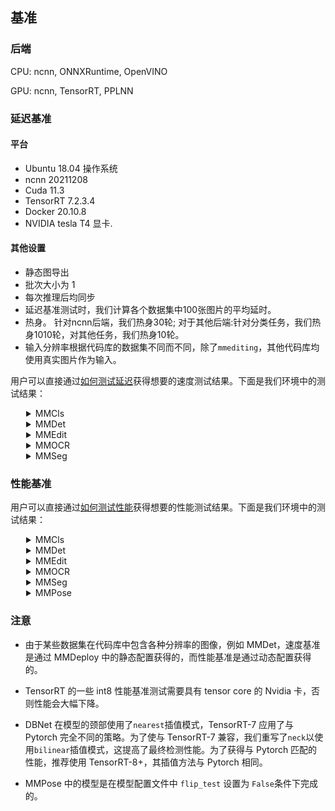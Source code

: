 ## 基准

### 后端
CPU: ncnn, ONNXRuntime, OpenVINO

GPU: ncnn, TensorRT, PPLNN

### 延迟基准

#### 平台
- Ubuntu 18.04 操作系统
- ncnn 20211208
- Cuda 11.3
- TensorRT 7.2.3.4
- Docker 20.10.8
- NVIDIA tesla T4 显卡.

#### 其他设置
- 静态图导出
- 批次大小为 1
- 每次推理后均同步
- 延迟基准测试时，我们计算各个数据集中100张图片的平均延时。
- 热身。 针对ncnn后端，我们热身30轮; 对于其他后端:针对分类任务，我们热身1010轮，对其他任务，我们热身10轮。
- 输入分辨率根据代码库的数据集不同而不同，除了`mmediting`，其他代码库均使用真实图片作为输入。


用户可以直接通过[如何测试延迟](tutorials/how_to_measure_performance_of_models.md)获得想要的速度测试结果。下面是我们环境中的测试结果：
<details>
<summary style="margin-left: 25px;">MMCls</summary>
<div style="margin-left: 25px;">

<table class="docutils">
<thead>
  <tr>
    <th align="center" colspan="3">MMCls</th>
    <th align="center" colspan="12">TensorRT</th>
    <th align="center" colspan="2">PPLNN</th>
    <th align="center" colspan="4">NCNN</th>
    <th></th>
  </tr>
</thead>
<tbody>
  <tr>
    <td align="center" rowspan="3">Model</td>
    <td align="center" rowspan="3">Dataset</td>
    <td align="center" rowspan="3">Input</td>
    <td align="center" colspan="6">T4</td>
    <td align="center" colspan="4">JetsonNano2GB</td>
    <td align="center" colspan="2">Jetson TX2</td>
    <td align="center" colspan="2">T4</td>
    <td align="center" colspan="2">SnapDragon888</td>
    <td align="center" colspan="2">Adreno660</td>
    <td rowspan="3">model config file</td>
  </tr>
  <tr>
    <td align="center" colspan="2">fp32</td>
    <td align="center" colspan="2">fp16</td>
    <td align="center" colspan="2">int8</td>
    <td align="center" colspan="2">fp32</td>
    <td align="center" colspan="2">fp16</td>
    <td align="center" colspan="2">fp32</td>
    <td align="center" colspan="2">fp16</td>
    <td align="center" colspan="2">fp32</td>
    <td align="center" colspan="2">fp32</td>
  </tr>
  <tr>
    <td align="center">latency (ms)</td>
    <td align="center">FPS</td>
    <td align="center">latency (ms)</td>
    <td align="center">FPS</td>
    <td align="center">latency (ms)</td>
    <td align="center">FPS</td>
    <td align="center">latency (ms)</td>
    <td align="center">FPS</td>
    <td align="center">latency (ms)</td>
    <td align="center">FPS</td>
    <td align="center">latency (ms)</td>
    <td align="center">FPS</td>
    <td align="center">latency (ms)</td>
    <td align="center">FPS</td>
    <td align="center">latency (ms)</td>
    <td align="center">FPS</td>
    <td align="center">latency (ms)</td>
    <td align="center">FPS</td>
  </tr>
  <tr>
    <td align="center">ResNet</td>
    <td align="center">ImageNet</td>
    <td align="center">1x3x224x224</td>
    <td align="center">2.97</td>
    <td align="center">336.90</td>
    <td align="center">1.26</td>
    <td align="center">791.89</td>
    <td align="center">1.21</td>
    <td align="center">829.66</td>
    <td align="center">59.32</td>
    <td align="center">16.86</td>
    <td align="center">30.54</td>
    <td align="center">32.75</td>
    <td align="center">24.13</td>
    <td align="center">41.44</td>
    <td align="center">1.30</td>
    <td align="center">768.28</td>
    <td align="center">33.91</td>
    <td align="center">29.49</td>
    <td align="center">25.93</td>
    <td align="center">38.57</td>
    <td>$MMCLS_DIR/configs/resnet/resnet50_b32x8_imagenet.py</td>
  </tr>
  <tr>
    <td align="center">ResNeXt</td>
    <td align="center">ImageNet</td>
    <td align="center">1x3x224x224</td>
    <td align="center">4.31</td>
    <td align="center">231.93</td>
    <td align="center">1.42</td>
    <td align="center">703.42</td>
    <td align="center">1.37</td>
    <td align="center">727.42</td>
    <td align="center">88.10</td>
    <td align="center">11.35</td>
    <td align="center">49.18</td>
    <td align="center">20.13</td>
    <td align="center">37.45</td>
    <td align="center">26.70</td>
    <td align="center">1.36</td>
    <td align="center">737.67</td>
    <td align="center">133.44</td>
    <td align="center">7.49</td>
    <td align="center">69.38</td>
    <td align="center">14.41</td>
    <td>$MMCLS_DIR/configs/resnext/resnext50_32x4d_b32x8_imagenet.py</td>
  </tr>
  <tr>
    <td align="center">SE-ResNet</td>
    <td align="center">ImageNet</td>
    <td align="center">1x3x224x224</td>
    <td align="center">3.41</td>
    <td align="center">293.64</td>
    <td align="center">1.66</td>
    <td align="center">600.73</td>
    <td align="center">1.51</td>
    <td align="center">662.90</td>
    <td align="center">74.59</td>
    <td align="center">13.41</td>
    <td align="center">48.78</td>
    <td align="center">20.50</td>
    <td align="center">29.62</td>
    <td align="center">33.76</td>
    <td align="center">1.91</td>
    <td align="center">524.07</td>
    <td align="center">107.84</td>
    <td align="center">9.27</td>
    <td align="center">80.85</td>
    <td align="center">12.37</td>
    <td>$MMCLS_DIR/configs/seresnet/seresnet50_b32x8_imagenet.py</td>
  </tr>
  <tr>
    <td align="center">ShuffleNetV2</td>
    <td align="center">ImageNet</td>
    <td align="center">1x3x224x224</td>
    <td align="center">1.37</td>
    <td align="center">727.94</td>
    <td align="center">1.19</td>
    <td align="center">841.36</td>
    <td align="center">1.13</td>
    <td align="center">883.47</td>
    <td align="center">15.26</td>
    <td align="center">65.54</td>
    <td align="center">10.23</td>
    <td align="center">97.77</td>
    <td align="center">7.37</td>
    <td align="center">135.73</td>
    <td align="center">4.69</td>
    <td align="center">213.33</td>
    <td align="center">9.55</td>
    <td align="center">104.71</td>
    <td align="center">10.66</td>
    <td align="center">93.81</td>
    <td>$MMCLS_DIR/configs/shufflenet_v2/shufflenet_v2_1x_b64x16_linearlr_bn_nowd_imagenet.py</td>
  </tr>
</tbody>
</table>

</div>
</details>

<details>
<summary style="margin-left: 25px;">MMDet</summary>
<div style="margin-left: 25px;">

<table class="docutils">
<thead>
  <tr>
    <th align="center" colspan="3">MMDet</th>
    <th align="center" colspan="8">TensorRT</th>
    <th align="center" colspan="2">PPLNN</th>
    <th></th>
  </tr>
</thead>
<tbody>
  <tr>
    <td align="center" rowspan="3">Model</td>
    <td align="center" rowspan="3">Dataset</td>
    <td align="center" rowspan="3">Input</td>
    <td align="center" colspan="6">T4</td>
    <td align="center" colspan="2">Jetson TX2</td>
    <td align="center" colspan="2">T4</td>
    <td rowspan="3">model config file</td>
  </tr>
  <tr>
    <td align="center" colspan="2">fp32</td>
    <td align="center" colspan="2">fp16</td>
    <td align="center" colspan="2">int8</td>
    <td align="center" colspan="2">fp32</td>
    <td align="center" colspan="2">fp16</td>
  </tr>
  <tr>
    <td align="center">latency (ms)</td>
    <td align="center">FPS</td>
    <td align="center">latency (ms)</td>
    <td align="center">FPS</td>
    <td align="center">latency (ms)</td>
    <td align="center">FPS</td>
    <td align="center">latency (ms)</td>
    <td align="center">FPS</td>
    <td align="center">latency (ms)</td>
    <td align="center">FPS</td>
  </tr>
  <tr>
    <td align="center">YOLOv3</td>
    <td align="center">COCO</td>
    <td align="center">1x3x320x320</td>
    <td align="center">14.76</td>
    <td align="center">67.76</td>
    <td align="center">24.92</td>
    <td align="center">40.13</td>
    <td align="center">24.92</td>
    <td align="center">40.13</td>
    <td align="center">-</td>
    <td align="center">-</td>
    <td align="center">18.07</td>
    <td align="center">55.35</td>
    <td>$MMDET_DIR/configs/yolo/yolov3_d53_320_273e_coco.py</td>
  </tr>
  <tr>
    <td align="center">SSD-Lite</td>
    <td align="center">COCO</td>
    <td align="center">1x3x320x320</td>
    <td align="center">8.84</td>
    <td align="center">113.12</td>
    <td align="center">9.21</td>
    <td align="center">108.56</td>
    <td align="center">8.04</td>
    <td align="center">124.38</td>
    <td align="center">1.28</td>
    <td align="center">1.28</td>
    <td align="center">19.72</td>
    <td align="center">50.71</td>
    <td>$MMDET_DIR/configs/ssd/ssdlite_mobilenetv2_scratch_600e_coco.py</td>
  </tr>
  <tr>
    <td align="center">RetinaNet</td>
    <td align="center">COCO</td>
    <td align="center">1x3x800x1344</td>
    <td align="center">97.09</td>
    <td align="center">10.30</td>
    <td align="center">25.79</td>
    <td align="center">38.78</td>
    <td align="center">16.88</td>
    <td align="center">59.23</td>
    <td align="center">780.48</td>
    <td align="center">1.28</td>
    <td align="center">38.34</td>
    <td align="center">26.08</td>
    <td>$MMDET_DIR/configs/retinanet/retinanet_r50_fpn_1x_coco.py</td>
  </tr>
  <tr>
    <td align="center">FCOS</td>
    <td align="center">COCO</td>
    <td align="center">1x3x800x1344</td>
    <td align="center">84.06</td>
    <td align="center">11.90</td>
    <td align="center">23.15</td>
    <td align="center">43.20</td>
    <td align="center">17.68</td>
    <td align="center">56.57</td>
    <td align="center">-</td>
    <td align="center">-</td>
    <td align="center">-</td>
    <td align="center">-</td>
    <td>$MMDET_DIR/configs/fcos/fcos_r50_caffe_fpn_gn-head_1x_coco.py</td>
  </tr>
  <tr>
    <td align="center">FSAF</td>
    <td align="center">COCO</td>
    <td align="center">1x3x800x1344</td>
    <td align="center">82.96</td>
    <td align="center">12.05</td>
    <td align="center">21.02</td>
    <td align="center">47.58</td>
    <td align="center">13.50</td>
    <td align="center">74.08</td>
    <td align="center">-</td>
    <td align="center">-</td>
    <td align="center">30.41</td>
    <td align="center">32.89</td>
    <td>$MMDET_DIR/configs/fsaf/fsaf_r50_fpn_1x_coco.py</td>
  </tr>
  <tr>
    <td align="center">Faster-RCNN</td>
    <td align="center">COCO</td>
    <td align="center">1x3x800x1344</td>
    <td align="center">88.08</td>
    <td align="center">11.35</td>
    <td align="center">26.52</td>
    <td align="center">37.70</td>
    <td align="center">19.14</td>
    <td align="center">52.23</td>
    <td align="center">733.81</td>
    <td align="center">1.36</td>
    <td align="center">65.40</td>
    <td align="center">15.29</td>
    <td>$MMDET_DIR/configs/faster_rcnn/faster_rcnn_r50_fpn_1x_coco.py</td>
  </tr>
  <tr>
    <td align="center">Mask-RCNN</td>
    <td align="center">COCO</td>
    <td align="center">1x3x800x1344</td>
    <td align="center">320.86 </td>
    <td align="center">3.12</td>
    <td align="center">241.32</td>
    <td align="center">4.14</td>
    <td align="center">-</td>
    <td align="center">-</td>
    <td align="center">-</td>
    <td align="center">-</td>
    <td align="center">86.80</td>
    <td align="center">11.52</td>
    <td>$MMDET_DIR/configs/mask_rcnn/mask_rcnn_r50_fpn_1x_coco.py</td>
  </tr>
</tbody>
</table>
<table class="docutils">
<thead>
  <tr>
    <th align="center" colspan="3">MMDet</th>
    <th align="center" colspan="4">NCNN</th>
    <th align="center"></th>
  </tr>
</thead>
<tbody>
  <tr>
    <td align="center" rowspan="3">Model</td>
    <td align="center" rowspan="3">Dataset</td>
    <td align="center" rowspan="3">Input</td>
    <td align="center" colspan="2">SnapDragon888</td>
    <td align="center" colspan="2">Adreno660</td>
    <td rowspan="3">model config file</td>
  </tr>
  <tr>
    <td align="center" colspan="2">fp32</td>
    <td align="center" colspan="2">fp32</td>
  </tr>
  <tr>
    <td align="center">latency (ms)</td>
    <td align="center">FPS</td>
    <td align="center">latency (ms)</td>
    <td align="center">FPS</td>
  </tr>
  <tr>
    <td align="center">MobileNetv2-YOLOv3</td>
    <td align="center">COCO</td>
    <td align="center">1x3x320x320</td>
    <td align="center">48.57</td>
    <td align="center">20.59</td>
    <td align="center">66.55</td>
    <td align="center">15.03</td>
    <td>$MMDET_DIR/configs/yolo/yolov3_mobilenetv2_mstrain-416_300e_coco.py</td>
  </tr>
  <tr>
    <td align="center">SSD-Lite</td>
    <td align="center">COCO</td>
    <td align="center">1x3x320x320</td>
    <td align="center">44.91</td>
    <td align="center">22.27</td>
    <td align="center">66.19</td>
    <td align="center">15.11</td>
    <td>$MMDET_DIR/configs/ssd/ssdlite_mobilenetv2_scratch_600e_coco.py</td>
  </tr>
  <tr>
    <td align="center">YOLOX</td>
    <td align="center">COCO</td>
    <td align="center">1x3x416x416</td>
    <td align="center">111.60</td>
    <td align="center">8.96</td>
    <td align="center">134.50</td>
    <td align="center">7.43</td>
    <td>$MMDET_DIR/configs/yolox/yolox_tiny_8x8_300e_coco.py</td>
  </tr>
</tbody>
</table>
</div>
</details>

<details>
<summary style="margin-left: 25px;">MMEdit</summary>
<div style="margin-left: 25px;">

<table class="docutils">
<thead>
  <tr>
    <th align="center" colspan="2">MMEdit</th>
    <th align="center" colspan="8">TensorRT</th>
    <th align="center" colspan="2">PPLNN</th>
    <th></th>
  </tr>
</thead>
<tbody>
  <tr>
    <td align="center" rowspan="3">Model</td>
    <td align="center" rowspan="3">Input</td>
    <td align="center" colspan="6">T4</td>
    <td align="center" colspan="2">Jetson TX2</td>
    <td align="center" colspan="2">T4</td>
    <td rowspan="3">model config file</td>
  </tr>
  <tr>
    <td align="center" colspan="2">fp32</td>
    <td align="center" colspan="2">fp16</td>
    <td align="center" colspan="2">int8</td>
    <td align="center" colspan="2">fp32</td>
    <td align="center" colspan="2">fp16</td>
  </tr>
  <tr>
    <td align="center">latency (ms)</td>
    <td align="center">FPS</td>
    <td align="center">latency (ms)</td>
    <td align="center">FPS</td>
    <td align="center">latency (ms)</td>
    <td align="center">FPS</td>
    <td align="center">latency (ms)</td>
    <td align="center">FPS</td>
    <td align="center">latency (ms)</td>
    <td align="center">FPS</td>
  </tr>
  <tr>
    <td align="center">ESRGAN</td>
    <td align="center">1x3x32x32</td>
    <td align="center">12.64</td>
    <td align="center">79.14</td>
    <td align="center">12.42</td>
    <td align="center">80.50</td>
    <td align="center">12.45</td>
    <td align="center">80.35</td>
    <td align="center">-</td>
    <td align="center">-</td>
    <td align="center">7.67</td>
    <td align="center">130.39</td>
    <td>$MMEDIT_DIR/configs/restorers/esrgan/esrgan_psnr_x4c64b23g32_g1_1000k_div2k.py</td>
  </tr>
  <tr>
    <td align="center">SRCNN</td>
    <td align="center">1x3x32x32</td>
    <td align="center">0.70</td>
    <td align="center">1436.47</td>
    <td align="center">0.35</td>
    <td align="center">2836.62</td>
    <td align="center">0.26</td>
    <td align="center">3850.45</td>
    <td align="center">58.86</td>
    <td align="center">16.99</td>
    <td align="center">0.56</td>
    <td align="center">1775.11</td>
    <td>$MMEDIT_DIR/configs/restorers/srcnn/srcnn_x4k915_g1_1000k_div2k.py</td>
  </tr>
</tbody>
</table>

</div>
</details>

<details>
<summary style="margin-left: 25px;">MMOCR</summary>
<div style="margin-left: 25px;">
<table class="docutils">
<thead>
  <tr>
    <th align="center" colspan="3">MMOCR</th>
    <th align="center" colspan="6">TensorRT</th>
    <th align="center" colspan="2">PPLNN</th>
    <th align="center" colspan="4">NCNN</th>
    <th align="center"></th>
  </tr>
</thead>
<tbody>
  <tr>
    <td align="center" rowspan="3">Model</td>
    <td align="center" rowspan="3">Dataset</td>
    <td align="center" rowspan="3">Input</td>
    <td align="center" colspan="6">T4</td>
    <td align="center" colspan="2">T4</td>
    <td align="center" colspan="2">SnapDragon888</td>
    <td align="center" colspan="2">Adreno660</td>
    <td rowspan="3">model config file</td>
  </tr>
  <tr>
    <td align="center" colspan="2">fp32</td>
    <td align="center" colspan="2">fp16</td>
    <td align="center" colspan="2">int8</td>
    <td align="center" colspan="2">fp16</td>
    <td align="center" colspan="2">fp32</td>
    <td align="center" colspan="2">fp32</td>
  </tr>
  <tr>
    <td align="center">latency (ms)</td>
    <td align="center">FPS</td>
    <td align="center">latency (ms)</td>
    <td align="center">FPS</td>
    <td align="center">latency (ms)</td>
    <td align="center">FPS</td>
    <td align="center">latency (ms)</td>
    <td align="center">FPS</td>
    <td align="center">latency (ms)</td>
    <td align="center">FPS</td>
    <td align="center">latency (ms)</td>
    <td align="center">FPS</td>
  </tr>
    <tr>
    <td align="center">DBNet</td>
    <td align="center">ICDAR2015</td>
    <td align="center">1x3x640x640</td>
    <td align="center">10.70</td>
    <td align="center">93.43</td>
    <td align="center">5.62</td>
    <td align="center">177.78</td>
    <td align="center">5.00</td>
    <td align="center">199.85</td>
    <td align="center">34.84</td>
    <td align="center">28.70</td>
    <td align="center">-</td>
    <td align="center">-</td>
    <td align="center">-</td>
    <td align="center">-</td>
    <td>$MMOCR_DIR/configs/textdet/dbnet/dbnet_r18_fpnc_1200e_icdar2015.py</td>
  </tr>
  <tr>
    <td align="center">CRNN</td>
    <td align="center">IIIT5K</td>
    <td align="center">1x1x32x32</td>
    <td align="center">1.93 </td>
    <td align="center">518.28</td>
    <td align="center">1.40</td>
    <td align="center">713.88</td>
    <td align="center">1.36</td>
    <td align="center">736.79</td>
    <td align="center">-</td>
    <td align="center">-</td>
    <td align="center">10.57</td>
    <td align="center">94.64</td>
    <td align="center">20.00</td>
    <td align="center">50.00</td>
    <td>$MMOCR_DIR/configs/textrecog/crnn/crnn_academic_dataset.py</td>
</tbody>
</table>
</div>
</details>

<details>
<summary style="margin-left: 25px;">MMSeg</summary>
<div style="margin-left: 25px;">

<table class="docutils">
<thead>
  <tr>
    <th align="center" colspan="3">MMSeg</th>
    <th align="center" colspan="8">TensorRT</th>
    <th align="center" colspan="2">PPLNN</th>
    <th></th>
  </tr>
</thead>
<tbody>
  <tr>
    <td align="center" rowspan="3">Model</td>
    <td align="center" rowspan="3">Dataset</td>
    <td align="center" rowspan="3">Input</td>
    <td align="center" colspan="6">T4</td>
    <td align="center" colspan="2">Jetson TX2</td>
    <td align="center" colspan="2">T4</td>
    <td rowspan="3">model config file</td>
  </tr>
  <tr>
    <td align="center" colspan="2">fp32</td>
    <td align="center" colspan="2">fp16</td>
    <td align="center" colspan="2">int8</td>
    <td align="center" colspan="2">fp32</td>
    <td align="center" colspan="2">fp16</td>
  </tr>
  <tr>
    <td align="center">latency (ms)</td>
    <td align="center">FPS</td>
    <td align="center">latency (ms)</td>
    <td align="center">FPS</td>
    <td align="center">latency (ms)</td>
    <td align="center">FPS</td>
    <td align="center">latency (ms)</td>
    <td align="center">FPS</td>
    <td align="center">latency (ms)</td>
    <td align="center">FPS</td>
  </tr>
  <tr>
    <td align="center">FCN</td>
    <td align="center">Cityscapes</td>
    <td align="center">1x3x512x1024</td>
    <td align="center">128.42</td>
    <td align="center">7.79</td>
    <td align="center">23.97</td>
    <td align="center">41.72</td>
    <td align="center">18.13</td>
    <td align="center">55.15</td>
    <td align="center">1682.54</td>
    <td align="center">0.59</td>
    <td align="center">27.00</td>
    <td align="center">37.04</td>
    <td>$MMSEG_DIR/configs/fcn/fcn_r50-d8_512x1024_40k_cityscapes.py</td>
  </tr>
  <tr>
    <td align="center">PSPNet</td>
    <td align="center">Cityscapes</td>
    <td align="center">1x3x512x1024</td>
    <td align="center">119.77</td>
    <td align="center">8.35</td>
    <td align="center">24.10</td>
    <td align="center">41.49</td>
    <td align="center">16.33</td>
    <td align="center">61.23</td>
    <td align="center">1586.19</td>
    <td align="center">0.63</td>
    <td align="center">27.26</td>
    <td align="center">36.69</td>
    <td>$MMSEG_DIR/configs/pspnet/pspnet_r50-d8_512x1024_80k_cityscapes.py</td>
  </tr>
  <tr>
    <td align="center">DeepLabV3</td>
    <td align="center">Cityscapes</td>
    <td align="center">1x3x512x1024</td>
    <td align="center">226.75</td>
    <td align="center">4.41</td>
    <td align="center">31.80</td>
    <td align="center">31.45</td>
    <td align="center">19.85</td>
    <td align="center">50.38</td>
    <td align="center">-</td>
    <td align="center">-</td>
    <td align="center">36.01</td>
    <td align="center">27.77</td>
    <td>$MMSEG_DIR/configs/deeplabv3/deeplabv3_r50-d8_512x1024_80k_cityscapes.py</td>
  </tr>
  <tr>
    <td align="center">DeepLabV3+</td>
    <td align="center">Cityscapes</td>
    <td align="center">1x3x512x1024</td>
    <td align="center">151.25</td>
    <td align="center">6.61</td>
    <td align="center">47.03</td>
    <td align="center">21.26</td>
    <td align="center">50.38</td>
    <td align="center">26.67</td>
    <td align="center">2534.96</td>
    <td align="center">0.39</td>
    <td align="center">34.80</td>
    <td align="center">28.74</td>
    <td>$MMSEG_DIR/configs/deeplabv3plus/deeplabv3plus_r50-d8_512x1024_80k_cityscapes.py</td>
  </tr>
</tbody>
</table>

</div>
</details>

### 性能基准

用户可以直接通过[如何测试性能](tutorials/how_to_evaluate_a_model.md)获得想要的性能测试结果。下面是我们环境中的测试结果：


<details>
<summary style="margin-left: 25px;">MMCls</summary>
<div style="margin-left: 25px;">

<table class="docutils">
<thead>
  <tr>
    <th align="center" colspan="3">MMCls</th>
    <th align="center">PyTorch</th>
    <th align="center">TorchScript</th>
    <th align="center">ONNX Runtime</th>
    <th align="center" colspan="3">TensorRT</th>
    <th align="center">PPLNN</th>
    <th align="center"></th>
  </tr>
</thead>
<tbody>
  <tr>
    <td align="center">Model</td>
    <td align="center">Task</td>
    <td align="center">Metrics</td>
    <td align="center">fp32</td>
    <td align="center">seresnet</td>
    <td align="center">fp32</td>
    <td align="center">fp32</td>
    <td align="center">fp16</td>
    <td align="center">int8</td>
    <td align="center">fp16</td>
    <td>model config file</td>
  </tr>
  <tr>
    <td align="center" rowspan="2">ResNet-18</td>
    <td align="center" rowspan="2">Classification</td>
    <td align="center">top-1</td>
    <td align="center">69.90</td>
    <td align="center">69.90</td>
    <td align="center">69.88</td>
    <td align="center">69.88</td>
    <td align="center">69.86</td>
    <td align="center">69.86</td>
    <td align="center">69.86</td>
    <td rowspan="2">$MMCLS_DIR/configs/resnet/resnet18_b32x8_imagenet.py</td>
  </tr>
  <tr>
    <td align="center">top-5</td>
    <td align="center">89.43</td>
    <td align="center">89.43</td>
    <td align="center">89.34</td>
    <td align="center">89.34</td>
    <td align="center">89.33</td>
    <td align="center">89.38</td>
    <td align="center">89.34</td>
  </tr>
  <tr>
    <td align="center" rowspan="2">ResNeXt-50</td>
    <td align="center" rowspan="2">Classification</td>
    <td align="center">top-1</td>
    <td align="center">77.90</td>
    <td align="center">77.90</td>
    <td align="center">77.90</td>
    <td align="center">77.90</td>
    <td align="center">-</td>
    <td align="center">77.78</td>
    <td align="center">77.89</td>
    <td rowspan="2">$MMCLS_DIR/configs/resnext/resnext50_32x4d_b32x8_imagenet.py</td>
  </tr>
  <tr>
    <td align="center">top-5</td>
    <td align="center">93.66</td>
    <td align="center">93.66</td>
    <td align="center">93.66</td>
    <td align="center">93.66</td>
    <td align="center">-</td>
    <td align="center">93.64</td>
    <td align="center">93.65</td>
  </tr>
  <tr>
    <td align="center" rowspan="2">SE-ResNet-50</td>
    <td align="center" rowspan="2">Classification</td>
    <td align="center">top-1</td>
    <td align="center">77.74</td>
    <td align="center">77.74</td>
    <td align="center">77.74</td>
    <td align="center">77.74</td>
    <td align="center">77.75</td>
    <td align="center">77.63</td>
    <td align="center">77.73</td>
    <td rowspan="2">$MMCLS_DIR/configs/resnext/resnext50_32x4d_b32x8_imagenet.py</td>
  </tr>
  <tr>
    <td align="center">top-5</td>
    <td align="center">93.84</td>
    <td align="center">93.84</td>
    <td align="center">93.84</td>
    <td align="center">93.84</td>
    <td align="center">93.83</td>
    <td align="center">93.72</td>
    <td align="center">93.84</td>
  </tr>
  <tr>
    <td align="center" rowspan="2">ShuffleNetV1 1.0x</td>
    <td align="center" rowspan="2">Classification</td>
    <td align="center">top-1</td>
    <td align="center">68.13</td>
    <td align="center">68.13</td>
    <td align="center">68.13</td>
    <td align="center">68.13</td>
    <td align="center">68.13</td>
    <td align="center">67.71</td>
    <td align="center">68.11</td>
    <td rowspan="2">$MMCLS_DIR/configs/shufflenet_v1/shufflenet_v1_1x_b64x16_linearlr_bn_nowd_imagenet.py</td>
  </tr>
  <tr>
    <td align="center">top-5</td>
    <td align="center">87.81</td>
    <td align="center">87.81</td>
    <td align="center">87.81</td>
    <td align="center">87.81</td>
    <td align="center">87.81</td>
    <td align="center">87.58</td>
    <td align="center">87.80</td>
  </tr>
  <tr>
    <td align="center" rowspan="2">ShuffleNetV2 1.0x</td>
    <td align="center" rowspan="2">Classification</td>
    <td align="center">top-1</td>
    <td align="center">69.55</td>
    <td align="center">69.55</td>
    <td align="center">69.55</td>
    <td align="center">69.55</td>
    <td align="center">69.54</td>
    <td align="center">69.10</td>
    <td align="center">69.54</td>
    <td rowspan="2">$MMCLS_DIR/configs/shufflenet_v2/shufflenet_v2_1x_b64x16_linearlr_bn_nowd_imagenet.py</td>
  </tr>
  <tr>
    <td align="center">top-5</td>
    <td align="center">88.92</td>
    <td align="center">88.92</td>
    <td align="center">88.92</td>
    <td align="center">88.92</td>
    <td align="center">88.91</td>
    <td align="center">88.58</td>
    <td align="center">88.92</td>
  </tr>
  <tr>
    <td align="center" rowspan="2">MobileNet V2</td>
    <td align="center" rowspan="2">Classification</td>
    <td align="center">top-1</td>
    <td align="center">71.86</td>
    <td align="center">71.86</td>
    <td align="center">71.86</td>
    <td align="center">71.86</td>
    <td align="center">71.87</td>
    <td align="center">70.91</td>
    <td align="center">71.84</td>
    <td rowspan="2">$MMEDIT_DIR/configs/restorers/real_esrgan/realesrnet_c64b23g32_12x4_lr2e-4_1000k_df2k_ost.py</td>
  </tr>
  <tr>
    <td align="center">top-5</td>
    <td align="center">90.42</td>
    <td align="center">90.42</td>
    <td align="center">90.42</td>
    <td align="center">90.42</td>
    <td align="center">90.40</td>
    <td align="center">89.85</td>
    <td align="center">90.41</td>
  </tr>
</tbody>
</table>
</div>
</details>

<details>
<summary style="margin-left: 25px;">MMDet</summary>
<div style="margin-left: 25px;">
<table class="docutils">
<thead>
  <tr>
    <th align="center" colspan="4">MMDet</th>
    <th align="center">Pytorch</th>
    <th align="center">TorchScript</th>
    <th align="center">ONNXRuntime</th>
    <th align="center" colspan="3">TensorRT</th>
    <th align="center">PPLNN</th>
    <th align="center">OpenVINO</th>
    <th align="center"></th>
  </tr>
</thead>
<tbody>
  <tr>
    <td align="center">Model</td>
    <td align="center">Task</td>
    <td align="center">Dataset</td>
    <td align="center">Metrics</td>
    <td align="center">fp32</td>
    <td align="center">fp32</td>
    <td align="center">fp32</td>
    <td align="center">fp32</td>
    <td align="center">fp16</td>
    <td align="center">int8</td>
    <td align="center">fp16</td>
    <td align="center">fp32</td>
    <td>model config file</td>
  </tr>
  <tr>
    <td align="center">YOLOV3</td>
    <td align="center">Object Detection</td>
    <td align="center">COCO2017</td>
    <td align="center">box AP</td>
    <td align="center">33.7</td>
    <td align="center">33.7</td>
    <td align="center">-</td>
    <td align="center">33.5</td>
    <td align="center">33.5</td>
    <td align="center">33.5</td>
    <td align="center">-</td>
    <td align="center">-</td>
    <td>$MMDET_DIR/configs/yolo/yolov3_d53_320_273e_coco.py</td>
  </tr>
  <tr>
    <td align="center">SSD</td>
    <td align="center">Object Detection</td>
    <td align="center">COCO2017</td>
    <td align="center">box AP</td>
    <td align="center">25.5</td>
    <td align="center">25.5</td>
    <td align="center">-</td>
    <td align="center">25.5</td>
    <td align="center">25.5</td>
    <td align="center">-</td>
    <td align="center">-</td>
    <td align="center">-</td>
    <td>$MMDET_DIR/configs/ssd/ssd300_coco.py</td>
  </tr>
  <tr>
    <td align="center">RetinaNet</td>
    <td align="center">Object Detection</td>
    <td align="center">COCO2017</td>
    <td align="center">box AP</td>
    <td align="center">36.5</td>
    <td align="center">36.4</td>
    <td align="center">-</td>
    <td align="center">36.4</td>
    <td align="center">36.4</td>
    <td align="center">36.3</td>
    <td align="center">36.5</td>
    <td align="center">-</td>
    <td>$MMDET_DIR/configs/retinanet/retinanet_r50_fpn_1x_coco.py</td>
  </tr>
  <tr>
    <td align="center">FCOS</td>
    <td align="center">Object Detection</td>
    <td align="center">COCO2017</td>
    <td align="center">box AP</td>
    <td align="center">36.6</td>
    <td align="center">-</td>
    <td align="center">-</td>
    <td align="center">36.6</td>
    <td align="center">36.5</td>
    <td align="center">-</td>
    <td align="center">-</td>
    <td align="center">-</td>
    <td>$MMDET_DIR/configs/fcos/fcos_r50_caffe_fpn_gn-head_1x_coco.py</td>
  </tr>
  <tr>
    <td align="center">FSAF</td>
    <td align="center">Object Detection</td>
    <td align="center">COCO2017</td>
    <td align="center">box AP</td>
    <td align="center">37.4</td>
    <td align="center">37.4</td>
    <td align="center">-</td>
    <td align="center">37.4</td>
    <td align="center">37.4</td>
    <td align="center">37.2</td>
    <td align="center">37.4</td>
    <td align="center">-</td>
    <td>$MMDET_DIR/configs/fsaf/fsaf_r50_fpn_1x_coco.py</td>
  </tr>
  <tr>
    <td align="center">YOLOX</td>
    <td align="center">Object Detection</td>
    <td align="center">COCO2017</td>
    <td align="center">box AP</td>
    <td align="center">40.5</td>
    <td align="center">40.3</td>
    <td align="center">-</td>
    <td align="center">40.3</td>
    <td align="center">40.3</td>
    <td align="center">29.3</td>
    <td align="center">-</td>
    <td align="center">-</td>
    <td>$MMDET_DIR/configs/yolox/yolox_s_8x8_300e_coco.py</td>
  </tr>
  <tr>
    <td align="center">Faster R-CNN</td>
    <td align="center">Object Detection</td>
    <td align="center">COCO2017</td>
    <td align="center">box AP</td>
    <td align="center">37.4</td>
    <td align="center">37.3</td>
    <td align="center">-</td>
    <td align="center">37.3</td>
    <td align="center">37.3</td>
    <td align="center">37.1</td>
    <td align="center">37.3</td>
    <td align="center">-</td>
    <td>$MMDET_DIR/configs/faster_rcnn/faster_rcnn_r50_fpn_1x_coco.py</td>
  </tr>
  <tr>
    <td align="center">ATSS</td>
    <td align="center">Object Detection</td>
    <td align="center">COCO2017</td>
    <td align="center">box AP</td>
    <td align="center">39.4</td>
    <td align="center">-</td>
    <td align="center">-</td>
    <td align="center">39.4</td>
    <td align="center">39.4</td>
    <td align="center">-</td>
    <td align="center">-</td>
    <td align="center">-</td>
    <td>$MMDET_DIR/configs/atss/atss_r50_fpn_1x_coco.py</td>
  </tr>
  <tr>
    <td align="center">Cascade R-CNN</td>
    <td align="center">Object Detection</td>
    <td align="center">COCO2017</td>
    <td align="center">box AP</td>
    <td align="center">40.4</td>
    <td align="center">-</td>
    <td align="center">-</td>
    <td align="center">40.4</td>
    <td align="center">40.4</td>
    <td align="center">-</td>
    <td align="center">40.4</td>
    <td align="center">-</td>
    <td>$MMDET_DIR/configs/cascade_rcnn/cascade_rcnn_r50_caffe_fpn_1x_coco.py</td>
  </tr>
  <tr>
    <td align="center" rowspan="2">Mask R-CNN</td>
    <td align="center" rowspan="2">Instance Segmentation</td>
    <td align="center" rowspan="2">COCO2017</td>
    <td align="center">box AP</td>
    <td align="center">38.2</td>
    <td align="center">38.1</td>
    <td align="center">-</td>
    <td align="center">38.1</td>
    <td align="center">38.1</td>
    <td align="center">-</td>
    <td align="center">38.0</td>
    <td align="center">-</td>
    <td rowspan="2">$MMDET_DIR/configs/mask_rcnn/mask_rcnn_r50_fpn_1x_coco.py</td>
  </tr>
  <tr>
    <td align="center">mask AP</td>
    <td align="center">34.7</td>
    <td align="center">34.7</td>
    <td align="center">-</td>
    <td align="center">33.7</td>
    <td align="center">33.7</td>
    <td align="center">-</td>
    <td align="center">-</td>
    <td align="center">-</td>
  </tr>
</tbody>
</table>
</div>
</details>

<details>
<summary style="margin-left: 25px;">MMEdit</summary>
<div style="margin-left: 25px;">
<table class="docutils">
<thead>
  <tr>
    <th align="center" colspan="4">MMEdit</th>
    <th align="center">Pytorch</th>
    <th align="center">TorchScript</th>
    <th align="center">ONNX Runtime</th>
    <th align="center" colspan="3">TensorRT</th>
    <th align="center">PPLNN</th>
    <th align="center"></th>
  </tr>
</thead>
<tbody>
  <tr>
    <td align="center">Model</td>
    <td align="center">Task</td>
    <td align="center">Dataset</td>
    <td align="center">Metrics</td>
    <td align="center">fp32</td>
    <td align="center">fp32</td>
    <td align="center">fp32</td>
    <td align="center">fp32</td>
    <td align="center">fp16</td>
    <td align="center">int8</td>
    <td align="center">fp16</td>
    <td>model config file</td>
  </tr>
  <tr>
    <td align="center" rowspan="2">SRCNN</td>
    <td align="center" rowspan="2">Super Resolution</td>
    <td align="center" rowspan="2">Set5</td>
    <td align="center">PSNR</td>
    <td align="center">28.4316</td>
    <td align="center">28.4120</td>
    <td align="center">28.4323</td>
    <td align="center">28.4323</td>
    <td align="center">28.4286</td>
    <td align="center">28.1995</td>
    <td align="center">28.4311</td>
    <td rowspan="2">$MMEDIT_DIR/configs/restorers/srcnn/srcnn_x4k915_g1_1000k_div2k.py</td>
  </tr>
  <tr>
    <td align="center">SSIM</td>
    <td align="center">0.8099</td>
    <td align="center">0.8106</td>
    <td align="center">0.8097</td>
    <td align="center">0.8097</td>
    <td align="center">0.8096</td>
    <td align="center">0.7934</td>
    <td align="center">0.8096</td>
  </tr>
  <tr>
    <td align="center" rowspan="2">ESRGAN</td>
    <td align="center" rowspan="2">Super Resolution</td>
    <td align="center" rowspan="2">Set5</td>
    <td align="center">PSNR</td>
    <td align="center">28.2700</td>
    <td align="center">28.2619</td>
    <td align="center">28.2592</td>
    <td align="center">28.2592</td>
    <td align="center"> - </td>
    <td align="center"> - </td>
    <td align="center">28.2624</td>
    <td rowspan="2">$MMEDIT_DIR/configs/restorers/esrgan/esrgan_x4c64b23g32_g1_400k_div2k.py</td>
  </tr>
  <tr>
    <td align="center">SSIM</td>
    <td align="center">0.7778</td>
    <td align="center">0.7784</td>
    <td align="center">0.7764</td>
    <td align="center">0.7774</td>
    <td align="center"> - </td>
    <td align="center"> - </td>
    <td align="center">0.7765</td>
  </tr>
  <tr>
    <td align="center" rowspan="2">ESRGAN-PSNR</td>
    <td align="center" rowspan="2">Super Resolution</td>
    <td align="center" rowspan="2">Set5</td>
    <td align="center">PSNR</td>
    <td align="center">30.6428</td>
    <td align="center">30.6306</td>
    <td align="center">30.6444</td>
    <td align="center">30.6430</td>
    <td align="center"> - </td>
    <td align="center"> - </td>
    <td align="center">27.0426</td>
    <td rowspan="2">$MMEDIT_DIR/configs/restorers/esrgan/esrgan_psnr_x4c64b23g32_g1_1000k_div2k.py</td>
  </tr>
  <tr>
    <td align="center">SSIM</td>
    <td align="center">0.8559</td>
    <td align="center">0.8565</td>
    <td align="center">0.8558</td>
    <td align="center">0.8558</td>
    <td align="center"> - </td>
    <td align="center"> - </td>
    <td align="center">0.8557</td>
  </tr>
  <tr>
    <td align="center" rowspan="2">SRGAN</td>
    <td align="center" rowspan="2">Super Resolution</td>
    <td align="center" rowspan="2">Set5</td>
    <td align="center">PSNR</td>
    <td align="center">27.9499</td>
    <td align="center">27.9252</td>
    <td align="center">27.9408</td>
    <td align="center">27.9408</td>
    <td align="center"> - </td>
    <td align="center"> - </td>
    <td align="center">27.9388</td>
    <td rowspan="2">$MMEDIT_DIR/configs/restorers/srresnet_srgan/srgan_x4c64b16_g1_1000k_div2k.py</td>
  </tr>
  <tr>
    <td align="center">SSIM</td>
    <td align="center">0.7846</td>
    <td align="center">0.7851</td>
    <td align="center">0.7839</td>
    <td align="center">0.7839</td>
    <td align="center"> - </td>
    <td align="center"> - </td>
    <td align="center">0.7839</td>
  </tr>
  <tr>
    <td align="center" rowspan="2">SRResNet</td>
    <td align="center" rowspan="2">Super Resolution</td>
    <td align="center" rowspan="2">Set5</td>
    <td align="center">PSNR</td>
    <td align="center">30.2252</td>
    <td align="center">30.2069</td>
    <td align="center">30.2300</td>
    <td align="center">30.2300</td>
    <td align="center"> - </td>
    <td align="center"> - </td>
    <td align="center">30.2294</td>
    <td rowspan="2">$MMEDIT_DIR/configs/restorers/srresnet_srgan/msrresnet_x4c64b16_g1_1000k_div2k.py</td>
  </tr>
  <tr>
    <td align="center">SSIM</td>
    <td align="center">0.8491</td>
    <td align="center">0.8497</td>
    <td align="center">0.8488</td>
    <td align="center">0.8488</td>
    <td align="center"> - </td>
    <td align="center"> - </td>
    <td align="center">0.8488</td>
  </tr>
  <tr>
    <td align="center" rowspan="2">Real-ESRNet</td>
    <td align="center" rowspan="2">Super Resolution</td>
    <td align="center" rowspan="2">Set5</td>
    <td align="center">PSNR</td>
    <td align="center">28.0297</td>
    <td align="center">-</td>
    <td align="center">27.7016</td>
    <td align="center">27.7016</td>
    <td align="center"> - </td>
    <td align="center"> - </td>
    <td align="center">27.7049</td>
    <td rowspan="2">$MMEDIT_DIR/configs/restorers/real_esrgan/realesrnet_c64b23g32_12x4_lr2e-4_1000k_df2k_ost.py</td>
  </tr>
  <tr>
    <td align="center">SSIM</td>
    <td align="center">0.8236</td>
    <td align="center">-</td>
    <td align="center">0.8122</td>
    <td align="center">0.8122</td>
    <td align="center"> - </td>
    <td align="center"> - </td>
    <td align="center">0.8123</td>
  </tr>
  <tr>
    <td align="center" rowspan="2">EDSR</td>
    <td align="center" rowspan="2">Super Resolution</td>
    <td align="center" rowspan="2">Set5</td>
    <td align="center">PSNR</td>
    <td align="center">30.2223</td>
    <td align="center">30.2192</td>
    <td align="center">30.2214</td>
    <td align="center">30.2214</td>
    <td align="center">30.2211</td>
    <td align="center">30.1383</td>
    <td align="center">-</td>
    <td rowspan="2">$MMEDIT_DIR/configs/restorers/edsr/edsr_x4c64b16_g1_300k_div2k.py</td>
  </tr>
  <tr>
    <td align="center">SSIM</td>
    <td align="center">0.8500</td>
    <td align="center">0.8507</td>
    <td align="center">0.8497</td>
    <td align="center">0.8497</td>
    <td align="center">0.8497</td>
    <td align="center">0.8469</td>
    <td align="center"> - </td>
  </tr>
</tbody>
</table>
</div>
</details>

<details>
<summary style="margin-left: 25px;">MMOCR</summary>
<div style="margin-left: 25px;">
<table class="docutils">
<thead>
  <tr>
    <th align="center" colspan="4">MMOCR</th>
    <th align="center">Pytorch</th>
    <th align="center">TorchScript</th>
    <th align="center">ONNXRuntime</th>
    <th align="center" colspan="3">TensorRT</th>
    <th align="center">PPLNN</th>
    <th align="center">OpenVINO</th>
    <th align="center"></th>
  </tr>
</thead>
<tbody>
  <tr>
    <td align="center">Model</td>
    <td align="center">Task</td>
    <td align="center">Dataset</td>
    <td align="center">Metrics</td>
    <td align="center">fp32</td>
    <td align="center">fp32</td>
    <td align="center">fp32</td>
    <td align="center">fp32</td>
    <td align="center">fp16</td>
    <td align="center">int8</td>
    <td align="center">fp16</td>
    <td align="center">fp32</td>
    <td>model config file</td>
  </tr>
  <tr>
    <td align="center" rowspan="3">DBNet*</td>
    <td align="center" rowspan="3">TextDetection</td>
    <td align="center" rowspan="3">ICDAR2015</td>
    <td align="center">recall</td>
    <td align="center">0.7310</td>
    <td align="center">0.7308</td>
    <td align="center">0.7304</td>
    <td align="center">0.7198</td>
    <td align="center">0.7179</td>
    <td align="center">0.7111</td>
    <td align="center">0.7304</td>
    <td align="center">0.7309</td>
    <td align="center" rowspan="3">$MMOCR_DIR/configs/textdet/dbnet/dbnet_r18_fpnc_1200e_icdar2015.py</td>
  </tr>
  <tr>
    <td align="center">precision</td>
    <td align="center">0.8714</td>
    <td align="center">0.8718</td>
    <td align="center">0.8714</td>
    <td align="center">0.8677</td>
    <td align="center">0.8674</td>
    <td align="center">0.8688</td>
    <td align="center">0.8718</td>
    <td align="center">0.8714</td>
  </tr>
  <tr>
    <td align="center">hmean</td>
    <td align="center">0.7950</td>
    <td align="center">0.7949</td>
    <td align="center">0.7950</td>
    <td align="center">0.7868</td>
    <td align="center">0.7856</td>
    <td align="center">0.7821</td>
    <td align="center">0.7949</td>
    <td align="center">0.7950</td>
  </tr>
  <tr>
    <td align="center">CRNN</td>
    <td align="center">TextRecognition</td>
    <td align="center">IIIT5K</td>
    <td align="center">acc</td>
    <td align="center">0.8067</td>
    <td align="center">0.8067</td>
    <td align="center">0.8067</td>
    <td align="center">0.8067</td>
    <td align="center">0.8063</td>
    <td align="center">0.8067</td>
    <td align="center">0.8067</td>
    <td align="center">-</td>
    <td>$MMOCR_DIR/configs/textrecog/crnn/crnn_academic_dataset.py</td>
  </tr>
  <tr>
    <td align="center">SAR</td>
    <td align="center">TextRecognition</td>
    <td align="center">IIIT5K</td>
    <td align="center">acc</td>
    <td align="center">0.9517</td>
    <td align="center">-</td>
    <td align="center">0.9287</td>
    <td align="center">-</td>
    <td align="center">-</td>
    <td align="center">-</td>
    <td align="center">-</td>
    <td align="center">-</td>
    <td>$MMOCR_DIR/configs/textrecog/sar/sar_r31_parallel_decoder_academic.py</td>
  </tr>
</tbody>
</table>
</div>
</details>

<details>
<summary style="margin-left: 25px;">MMSeg</summary>
<div style="margin-left: 25px;">
<table class="docutils">
<thead>
  <tr>
    <th align="center" colspan="3">MMSeg</th>
    <th align="center">Pytorch</th>
    <th align="center">TorchScript</th>
    <th align="center">ONNXRuntime</th>
    <th align="center" colspan="3">TensorRT</th>
    <th align="center">PPLNN</th>
    <th align="center"></th>
  </tr>
</thead>
<tbody>
  <tr>
    <td align="center">Model</td>
    <td align="center">Dataset</td>
    <td align="center">Metrics</td>
    <td align="center">fp32</td>
    <td align="center">fp32</td>
    <td align="center">fp32</td>
    <td align="center">fp32</td>
    <td align="center">fp16</td>
    <td align="center">int8</td>
    <td align="center">fp16</td>
    <td>model config file</td>
  </tr>
  <tr>
    <td align="center">FCN</td>
    <td align="center">Cityscapes</td>
    <td align="center">mIoU</td>
    <td align="center">72.25</td>
    <td align="center">72.36</td>
    <td align="center">-</td>
    <td align="center">72.36</td>
    <td align="center">72.35</td>
    <td align="center">74.19</td>
    <td align="center">72.35</td>
    <td>$MMSEG_DIR/configs/fcn/fcn_r50-d8_512x1024_40k_cityscapes.py</td>
  </tr>
  <tr>
    <td align="center">PSPNet</td>
    <td align="center">Cityscapes</td>
    <td align="center">mIoU</td>
    <td align="center">78.55</td>
    <td align="center">78.66</td>
    <td align="center">-</td>
    <td align="center">78.26</td>
    <td align="center">78.24</td>
    <td align="center">77.97</td>
    <td align="center">78.09</td>
    <td>$MMSEG_DIR/configs/pspnet/pspnet_r50-d8_512x1024_80k_cityscapes.py</td>
  </tr>
  <tr>
    <td align="center">deeplabv3</td>
    <td align="center">Cityscapes</td>
    <td align="center">mIoU</td>
    <td align="center">79.09</td>
    <td align="center">79.12</td>
    <td align="center">-</td>
    <td align="center">79.12</td>
    <td align="center">79.12</td>
    <td align="center">78.96</td>
    <td align="center">79.12</td>
    <td>$MMSEG_DIR/configs/deeplabv3/deeplabv3_r50-d8_512x1024_40k_cityscapes.py</td>
  </tr>
  <tr>
    <td align="center">deeplabv3+</td>
    <td align="center">Cityscapes</td>
    <td align="center">mIoU</td>
    <td align="center">79.61</td>
    <td align="center">79.60</td>
    <td align="center">-</td>
    <td align="center">79.60</td>
    <td align="center">79.60</td>
    <td align="center">79.43</td>
    <td align="center">79.60</td>
    <td>$MMSEG_DIR/configs/deeplabv3plus/deeplabv3plus_r50-d8_512x1024_40k_cityscapes.py</td>
  </tr>
  <tr>
    <td align="center">Fast-SCNN</td>
    <td align="center">Cityscapes</td>
    <td align="center">mIoU</td>
    <td align="center">70.96</td>
    <td align="center">70.96</td>
    <td align="center">-</td>
    <td align="center">70.93</td>
    <td align="center">70.92</td>
    <td align="center">66.00</td>
    <td align="center">70.92</td>
    <td>$MMSEG_DIR/configs/fastscnn/fast_scnn_lr0.12_8x4_160k_cityscapes.py</td>
  </tr>
  <tr>
    <td align="center">UNet</td>
    <td align="center">Cityscapes</td>
    <td align="center">mIoU</td>
    <td align="center">69.10</td>
    <td align="center">-</td>
    <td align="center">-</td>
    <td align="center">69.10</td>
    <td align="center">69.10</td>
    <td align="center">68.95</td>
    <td align="center">-</td>
    <td>$MMSEG_DIR/configs/unet/fcn_unet_s5-d16_4x4_512x1024_160k_cityscapes.py</td>
  </tr>
</tbody>
</table>
</div>
</details>

<details>
<summary style="margin-left: 25px;">MMPose</summary>
<div style="margin-left: 25px;">
<table class="docutils">
<thead>
  <tr>
    <th align="center" colspan="4">MMpose</th>
    <th align="center">Pytorch</th>
    <th align="center">ONNXRuntime</th>
    <th align="center" colspan="2">TensorRT</th>
    <th align="center">PPLNN</th>
    <th align="center">OpenVINO</th>
    <th align="left">Model Config</th>
  </tr>
</thead>
<tbody>
  <tr>
    <td align="center">Model</td>
    <td align="center">Task</td>
    <td align="center">Dataset</td>
    <td align="center">Metrics</td>
    <td align="center">fp32</td>
    <td align="center">fp32</td>
    <td align="center">fp32</td>
    <td align="center">fp16</td>
    <td align="center">fp16</td>
    <td align="center">fp32</td>
    <td>model config file</td>
  </tr>
  <tr>
    <td align="center" rowspan="2">HRNet</td>
    <td align="center" rowspan="2">Pose Detection</td>
    <td align="center" rowspan="2">COCO</td>
    <td align="center">AP</td>
    <td align="center">0.748</td>
    <td align="center">0.748</td>
    <td align="center">0.748</td>
    <td align="center">0.748</td>
    <td align="center">-</td>
    <td align="center">0.748</td>
    <td rowspan="2">$MMPOSE_DIR/configs/body/2d_kpt_sview_rgb_img/topdown_heatmap/coco/hrnet_w48_coco_256x192.py</td>
  </tr>
  <tr>
    <td align="center">AR</td>
    <td align="center">0.802</td>
    <td align="center">0.802</td>
    <td align="center">0.802</td>
    <td align="center">0.802</td>
    <td align="center">-</td>
    <td align="center">0.802</td>
  </tr>
  <tr>
    <td align="center" rowspan="2">LiteHRNet</td>
    <td align="center" rowspan="2">Pose Detection</td>
    <td align="center" rowspan="2">COCO</td>
    <td align="center">AP</td>
    <td align="center">0.663</td>
    <td align="center">0.663</td>
    <td align="center">0.663</td>
    <td align="center">-</td>
    <td align="center">-</td>
    <td align="center">0.663</td>
    <td rowspan="2">$MMPOSE_DIR/configs/body/2d_kpt_sview_rgb_img/topdown_heatmap/coco/litehrnet_30_coco_256x192.py</td>
  </tr>
  <tr>
    <td align="center">AR</td>
    <td align="center">0.728</td>
    <td align="center">0.728</td>
    <td align="center">0.728</td>
    <td align="center">-</td>
    <td align="center">-</td>
    <td align="center">0.728</td>
  </tr>
  <tr>
    <td align="center" rowspan="2">MSPN </td>
    <td align="center" rowspan="2">Pose Detection</td>
    <td align="center" rowspan="2">COCO</td>
    <td align="center">AP</td>
    <td align="center">0.762</td>
    <td align="center">0.762</td>
    <td align="center">0.762</td>
    <td align="center">0.762</td>
    <td align="center">-</td>
    <td align="center">0.762</td>
    <td rowspan="2">$MMPOSE_DIR/configs/body/2d_kpt_sview_rgb_img/topdown_heatmap/coco/4xmspn50_coco_256x192.py</td>
  </tr>
  <tr>
    <td align="center">AR</td>
    <td align="center">0.825</td>
    <td align="center">0.825</td>
    <td align="center">0.825</td>
    <td align="center">0.825</td>
    <td align="center">-</td>
    <td align="center">0.825</td>
  </tr>
</tbody>
</table>
</div>
</details>

### 注意
- 由于某些数据集在代码库中包含各种分辨率的图像，例如 MMDet，速度基准是通过 MMDeploy 中的静态配置获得的，而性能基准是通过动态配置获得的。

- TensorRT 的一些 int8 性能基准测试需要具有 tensor core 的 Nvidia 卡，否则性能会大幅下降。

- DBNet 在模型的颈部使用了`nearest`插值模式，TensorRT-7 应用了与 Pytorch 完全不同的策略。为了使与 TensorRT-7 兼容，我们重写了`neck`以使用`bilinear`插值模式，这提高了最终检测性能。为了获得与 Pytorch 匹配的性能，推荐使用 TensorRT-8+，其插值方法与 Pytorch 相同。

- MMPose 中的模型是在模型配置文件中 `flip_test` 设置为 `False`条件下完成的。
